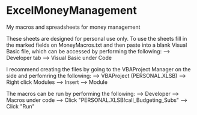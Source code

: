 # ExcelMoneyManagement
My macros and spreadsheets for money management

These sheets are designed for personal use only. To use the sheets fill in the marked fields on MoneyMacros.txt and then paste into a blank Visual Basic file, which can be accessed by performing the following:
--> Developer tab
--> Visual Basic under Code

I recommend creating the files by going to the VBAProject Manager on the side and perfomring the following:
--> VBAProject (PERSONAL.XLSB)
--> Right click Modules
--> Insert
--> Module

The macros can be run by performing the following:
--> Developer
--> Macros under code
--> Click "PERSONAL.XLSB!call_Budgeting_Subs"
--> Click "Run"

